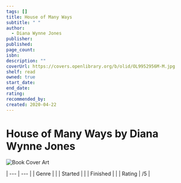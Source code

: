 ```yaml
---
tags: []
title: House of Many Ways
subtitle: " "
author:
  - Diana Wynne Jones
publisher: 
published: 
page_count: 
isbn: 
description: ""
coverUrl: https://covers.openlibrary.org/b/olid/OL9952956M-M.jpg
shelf: read
owned: true
start_date: 
end_date: 
rating: 
recommended_by: 
created: 2020-04-22
---
```


# House of Many Ways by Diana Wynne Jones

![Book Cover Art](https://covers.openlibrary.org/b/olid/OL9952956M-M.jpg)


| --- | --- |
| Genre |  |
| Started |  |
| Finished |  |
| Rating | /5 |

